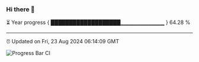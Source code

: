 ### Hi there 👋

⏳ Year progress { ███████████████████▁▁▁▁▁▁▁▁▁▁▁ } 64.28 %

---

⏰ Updated on Fri, 23 Aug 2024 06:14:09 GMT

![Progress Bar CI](https://github.com/code-lakshay/GitHub-Actions-Demo/workflows/Progress%20Bar%20CI/badge.svg)
